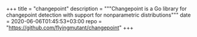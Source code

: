 +++
title = "changepoint"
description = """Changepoint is a Go library for changepoint detection
with support for nonparametric distributions"""
date = 2020-06-06T01:45:53+03:00
repo = "https://github.com/flyingmutant/changepoint"
+++
